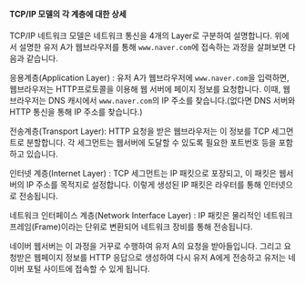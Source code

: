 

#### TCP/IP 모델의 각 계층에 대한 상세

TCP/IP 네트워크 모델은 네트워크 통신을 4개의 Layer로 구분하여 설명합니다. 위에서 설명한 유저 A가 웹브라우저를 통해 `www.naver.com`에 접속하는 과정을 살펴보면 다음과 같습니다.

응용계층(Application Layer) : 유저 A가 웹브라우저에 `www.naver.com`을 입력하면, 웹브라우저는 HTTP프로토콜을 이용해 웹 서버에 페이지 정보를 요청합니다. 이때, 웹 브라우저는 DNS 캐시에서 `www.naver.com`의 IP 주소를 찾습니다.(없다면 DNS 서버와 HTTP 통신을 통해 IP 주소를 찾습니다.)

전송계층(Transport Layer): HTTP 요청을 받은 웹브라우저는 이 정보를 TCP 세그먼트로 분할합니다. 각 세그먼트는 웹서버에 도달할 수 있도록 필요한 포트번호 등을 포함하고 있습니다.

인터넷 계층(Internet Layer) : TCP 세그먼트는 IP 패킷으로 포장되고, 이 패킷은 웹서버의 IP 주소를 목적지로 설정합니다. 이렇게 생성된 IP 패킷은 라우터를 통해 인터넷으로 전송됩니다.

네트워크 인터페이스 계층(Network Interface Layer) : IP 패킷은 물리적인 네트워크 프레임(Frame)이라는 단위로 변환되어 네트워크 장비를 통해 전송됩니다.

네이버 웹서버는 이 과정을 거꾸로 수행하여 유저 A의 요청을 받아들입니다. 그리고 요청받은 웹페이지 정보를 HTTP 응답으로 생성하여 다시 유저 A에게 전송하고 유저는 네이버 포털 사이트에 접속할 수 있게 됩니다.


